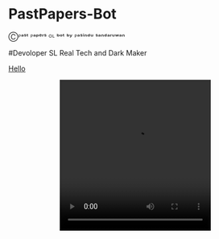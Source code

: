 # PastPapers-Bot
Ⓒᴾᵃˢᵗ ᴾᵃᵖᵉʳˢ ᴼᴸ ᵇᵒᵗ ᵇʸ ᴾᵃˢⁱⁿᵈᵘ ˢᵃⁿᵈᵃʳᵘʷᵃⁿ

#Devoloper
SL Real Tech
and
Dark Maker

[Hello](https://user-images.githubusercontent.com/108072422/188310683-4ff18942-e434-4d50-aa3b-7d5eaa09b211.mp4)


<div align="center">
  <video src="https://user-images.githubusercontent.com/108072422/188310683-4ff18942-e434-4d50-aa3b-7d5eaa09b211.mp4" width="300" height="300">
 </div>

